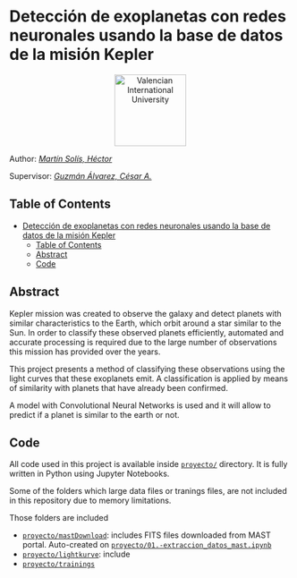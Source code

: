 # Detección de exoplanetas con redes neuronales usando la base de datos de la misión Kepler

<div align=center>
  <a href="https://www.universidadviu.es/"><img src="https://campus.viu.es/branding/themes/viu_2019/images/logo_viu.svg" alt="Valencian International University" title="Valencian International University" hspace="30" height="128px" /></a>
</div>

Author: [_Martín Solís, Héctor_][author_profile]

Supervisor: [_Guzmán Álvarez, César A._][supervisor_profile]

## Table of Contents

- [Detección de exoplanetas con redes neuronales usando la base de datos de la misión Kepler](#detección-de-exoplanetas-con-redes-neuronales-usando-la-base-de-datos-de-la-misión-kepler)
  - [Table of Contents](#table-of-contents)
  - [Abstract](#abstract)
  - [Code](#code)

## Abstract

Kepler mission was created to observe the galaxy and detect planets with similar characteristics to the Earth, which orbit around a star similar to the Sun. In order to classify these observed planets efficiently, automated and accurate processing is required due to the large number of observations this mission has provided over the years.

This project presents a method of classifying these observations using the light curves that these exoplanets emit. A classification is applied by means of similarity with planets that have already been confirmed.

A model with Convolutional Neural Networks is used and it will allow to predict if a planet is similar to the earth or not.

## Code

All code used in this project is available inside [`proyecto/`](proyecto) directory.
It is fully written in Python using Jupyter Notebooks.

Some of the folders which large data files or tranings files, are not included in this repository due to memory limitations.

Those folders are included
* [`proyecto/mastDownload`](proyecto/mastDownload): includes FITS files downloaded from MAST portal. Auto-created on [`proyecto/01.-extraccion_datos_mast.ipynb`](este)
* [`proyecto/lightkurve`](lightkurve): include
* [`proyecto/trainings`](trainings)


[supervisor_profile]: https://scholar.google.com/citations?user=pwRGe0wAAAAJ&hl=es
[author_profile]: https://www.linkedin.com/in/hecmartinsol/